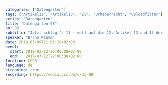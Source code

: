 ```yaml
---
categories: ["Datengarten"]
tags: ["Artikel12", "Artikel13", "EU", "Urheberrecht", "Uploadfilter"]
series: "Datengarten"
title: "Datengarten 98"
no: 98
subtitle: "Jetzt schlägt’s 13 - voll auf die 12: Artikel 12 und 13 der EU-Urheberrechtsreform"
speaker: "Bruno Kramm"
date: 2019-03-09T21:01:19+02:00
event:
  start: 2019-03-12T20:00:00+02:00
  end:   2019-03-12T22:00:00+02:00
location: CCCB
language: de 
streaming: true
recording: https://media.ccc.de/v/dg-98
---
```


